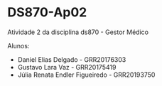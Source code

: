 # DS870-Ap02
Atividade 2 da disciplina ds870 - Gestor Médico

Alunos: 
- Daniel Elias Delgado - GRR20176303
- Gustavo Lara Vaz - GRR20175419
- Júlia Renata Endler Figueiredo - GRR20193750
